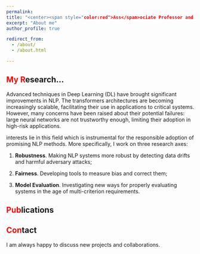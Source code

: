 ```yaml
---
permalink:
title: "<center><span style="color:red">Ass</span>ociate Professor and <span style="color:red">Co-f</span>ounder </center>"
excerpt: "About me"
author_profile: true

redirect_from:
  - /about/
  - /about.html

---
```



<span style="color:red">My R</span>esearch...
------
Advanced techniques in Deep Learning (DL) have brought significant improvements in NLP. The transformers architectures are becoming increasingly scalable, facilitating their use in applications to critical systems. However, many concerns have been raised about their potential failures: large neural networks are not trustworthy enough, limiting their
adoption in high-risk applications. 

 interests lie in this field which is instrumental for the responsible adoption of promising NLP methods. More specifically, I work on three research axes:

1. **Robustness**. Making NLP systems more robust by detecting data drifts and harmful adversary attacks;

2. **Fairness**. Developing tools to measure bias and correct them;

3. **Model Evaluation**. Investigating new ways for properly evaluating systems in the age of multi-criterion requirements.

<span style="color:red">Pub</span>lications
------

<script src="https://bibbase.org/show?bib=https://dblp.org/pid/229/3167.bib&jsonp=1"></script>



<span style="color:red">Con</span>tact
------
I am always happy to discuss new projects and collaborations.



